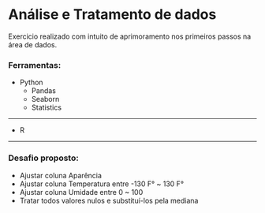 # Análise e Tratamento de dados

Exercicio realizado com intuito de aprimoramento nos primeiros passos na área de dados.

### Ferramentas:
- Python
  - Pandas
  - Seaborn
  - Statistics
 -----
 - R
 -----
 
 ### Desafio proposto:
- Ajustar coluna Aparência
- Ajustar coluna Temperatura entre -130 F° ~ 130 F°
- Ajustar coluna Umidade entre 0 ~ 100
- Tratar todos valores nulos e substituí-los pela mediana

